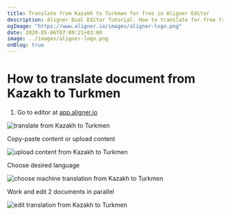 ```yaml
---
title: Translate from Kazakh to Turkmen for free in Aligner Editor
description: Aligner Dual Editor Tutorial. How to translate for free from Kazakh to Turkmen. Aligner is multilingual document management platform. 
ogImage: "https://www.aligner.io/images/aligner-logo.png"
date: 2020-05-06T07:09:21+03:00
image: ../images/aligner-logo.png
onBlog: true
---
```


# How to translate document from Kazakh to Turkmen

1. Go to editor at [app.aligner.io](https://app.aligner.io "Aligner App web page")

![translate from Kazakh to Turkmen](../aligner-blank-editor.png "translate from Kazakh to Turkmen")

Copy-paste content or upload content

![upload content from Kazakh to Turkmen](../aligner-uploaded-document.png "upload content from Kazakh to Turkmen")

Choose desired language

![choose machine translation from Kazakh to Turkmen](../aligner-language-dropdown.png "choose machine translation from Kazakh to Turkmen")

Work and edit 2 documents in parallel

![edit translation from Kazakh to Turkmen](../aligner-double-sitded-editor.png "edit translation from Kazakh to Turkmen")

